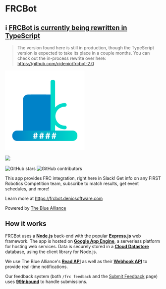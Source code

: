 # FRCBot

## ℹ️ [FRCBot is currently being rewritten in TypeScript](https://github.com/cjdenio/frcbot-2.0)

> The version found here is still in production, though the TypeScript version is expected to take its place in a couple months. You can check out the in-process rewrite over here: https://github.com/cjdenio/frcbot-2.0

![FRCBot Logo](public/img/logo_256.png)

[![](https://img.shields.io/static/v1?label=Add%20to&message=Slack&color=blue&logo=slack&style=for-the-badge)](https://frcbot.deniosoftware.com/install)

![GitHub stars](https://img.shields.io/github/stars/deniosoftware/frcbot?logo=github&style=for-the-badge)
![GitHub contributors](https://img.shields.io/github/contributors/deniosoftware/frcbot?logo=github&style=for-the-badge)

This app provides FRC integration, right here in Slack! Get info on any FIRST Robotics Competition team, subscribe to match results, get event schedules, and more!

Learn more at https://frcbot.deniosoftware.com

Powered by [The Blue Alliance](https://www.thebluealliance.com)

## How it works

FRCBot uses a [**Node.js**](https://nodejs.org) back-end with the popular [**Express.js**](https://expressjs.com) web framework. The app is hosted on [**Google App Engine**](https://cloud.google.com/appengine/), a serverless platform for hosting web services. Data is securely stored in a [**Cloud Datastore**](https://cloud.google.com/datastore/) database, using the client library for Node.js.

We use The Blue Alliance's [**Read API**](https://www.thebluealliance.com/apidocs) as well as their [**Webhook API**](https://www.thebluealliance.com/apidocs/webhooks) to provide real-time notifications.

Our feedback system (both `/frc feedback` and the [Submit Feedback](https://frcbot.deniosoftware.com/support) page) uses [**99Inbound**](https://99inbound.com) to handle submissions.
